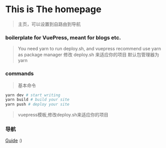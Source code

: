 # This is The homepage

> 主页，可以设置到自路由到导航

### boilerplate for VuePress, meant for blogs etc.

> You need yarn to run deploy.sh, and vuepress recommend use yarn as package manager
修改 deploy.sh 来适应你的项目 默认包管理器为yarn

### commands
> 基本命令
``` sh
yarn dev # start writing
yarn build # build your site
yarn push # deploy your site
```

> vuepress模板,修改deploy.sh来适应你的项目


### 导航

[Guide](./guide) :)
